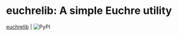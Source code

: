 # euchrelib: A simple Euchre utility

[euchrelib](https://pypi.org/project/euchrelib/)  |  ![PyPI](https://img.shields.io/pypi/v/euchrelib?style=plastic)

